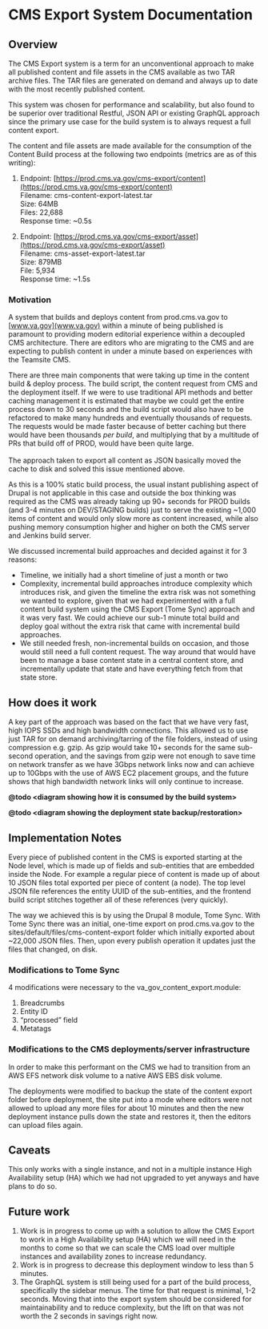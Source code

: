 # CMS Export System Documentation


## Overview

The CMS Export system is a term for an unconventional approach to make all published content and file assets in the CMS available as two TAR archive files. The TAR files are generated on demand and always up to date with the most recently published content. 

This system was chosen for performance and scalability, but also found to be superior over traditional Restful, JSON API or existing GraphQL approach since the primary use case for the build system is to always request a full content export. 

The content and file assets are made available for the consumption of the Content Build process at the following two endpoints (metrics are as of this writing):

1. Endpoint: [https://prod.cms.va.gov/cms-export/content](https://prod.cms.va.gov/cms-export/content) \
Filename: cms-content-export-latest.tar \
Size: 64MB \
Files: 22,688  \
Response time: ~0.5s 

2. Endpoint: [https://prod.cms.va.gov/cms-export/asset](https://prod.cms.va.gov/cms-export/asset) \
Filename: cms-asset-export-latest.tar \
Size: 879MB \
File: 5,934 \
Response time: ~1.5s


### Motivation

A system that builds and deploys content from prod.cms.va.gov to [www.va.gov](www.va.gov) within a minute of being published is paramount to providing modern editorial experience within a decoupled CMS architecture. There are editors who are migrating to the CMS and are expecting to publish content in under a minute based on experiences with the Teamsite CMS. 

There are three main components that were taking up time in the content build & deploy process. The build script, the content request from CMS and the deployment itself. If we were to use traditional API methods and better caching management it is estimated that maybe we could get the entire process down to 30 seconds and the build script would also have to be refactored to make many hundreds and eventually thousands of requests. The requests would be made faster because of better caching but there would have been thousands _per build_, and multiplying that by a multitude of PRs that build off of PROD, would have been quite large.  \
 \
The approach taken to export all content as JSON basically moved the cache to disk and solved this issue mentioned above. 

As this is a 100% static build process, the usual instant publishing aspect of Drupal is not applicable in this case and outside the box thinking was required as the CMS was already taking up 90+ seconds for PROD builds (and 3-4 minutes on DEV/STAGING builds) just to serve the existing ~1,000 items of content and would only slow more as content increased, while also pushing memory consumption higher and higher on both the CMS server and Jenkins build server.

We discussed incremental build approaches and decided against it for 3 reasons:

*   Timeline, we initially had a short timeline of just a month or two
*   Complexity, incremental build approaches introduce complexity which introduces risk, and given the timeline the extra risk was not something we wanted to explore, given that we had experimented with a full content build system using the CMS Export (Tome Sync) approach and it was very fast. We could achieve our sub-1 minute total build and deploy goal without the extra risk that came with incremental build approaches. 
*   We still needed fresh, non-incremental builds on occasion, and those would still need a full content request. The way around that would have been to manage a base content state in a central content store, and incrementally update that state and have everything fetch from that state store. 


## How does it work

A key part of the approach was based on the fact that we have very fast, high IOPS SSDs and high bandwidth connections. This allowed us to use just TAR for on demand archiving/tarring of the file folders, instead of using compression e.g. gzip. As gzip would take 10+ seconds for the same sub-second operation, and the savings from gzip were not enough to save time on network transfer as we have 3Gbps network links now and can achieve up to 10Gbps with the use of AWS EC2 placement groups, and the future shows that high bandwidth network links will only continue to increase. 

**@todo &lt;diagram showing how it is consumed by the build system>**

**@todo &lt;diagram showing the deployment state backup/restoration>**


## Implementation Notes

Every piece of published content in the CMS is exported starting at the Node level, which is made up of fields and sub-entities that are embedded inside the Node. For example a regular piece of content is made up of about 10 JSON files total exported per piece of content (a node). The top level JSON file references the entity UUID of the sub-entities, and the frontend build script stitches together all of these references (very quickly).

The way we achieved this is by using the Drupal 8 module, Tome Sync. With Tome Sync there was an initial, one-time export on prod.cms.va.gov to the sites/default/files/cms-content-export folder which initially exported about ~22,000 JSON files. Then, upon every publish operation it updates just the files that changed, on disk.

### Modifications to Tome Sync

4 modifications were necessary to the va_gov_content_export.module:

1. Breadcrumbs
2. Entity ID
3. “processed” field
4. Metatags

### Modifications to the CMS deployments/server infrastructure

In order to make this performant on the CMS we had to transition from an AWS EFS network disk volume to a native AWS EBS disk volume. 

The deployments were modified to backup the state of the content export folder before deployment, the site put into a mode where editors were not allowed to upload any more files for about 10 minutes and then the new deployment instance pulls down the state and restores it, then the editors can upload files again.

## Caveats

This only works with a single instance, and not in a multiple instance High Availability setup (HA) which we had not upgraded to yet anyways and have plans to do so. 

## Future work

1. Work is in progress to come up with a solution to allow the CMS Export to work in a High Availability setup (HA) which we will need in the months to come so that we can scale the CMS load over multiple instances and availability zones to increase redundancy. 
2. Work is in progress to decrease this deployment window to less than 5 minutes. 
3. The GraphQL system is still being used for a part of the build process, specifically the sidebar menus. The time for that request is minimal, 1-2 seconds. Moving that into the export system should be considered for maintainability and to reduce complexity, but the lift on that was not worth the 2 seconds in savings right now. 
